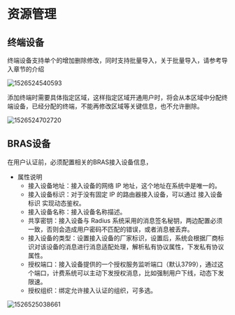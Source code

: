 # 资源管理

## 终端设备

终端设备支持单个的增加删除修改，同时支持批量导入，关于批量导入，请参考导入章节的介绍

![1526524540593](http://static.toughcloud.net/toughsms/tc_20180517170347_23.png)

添加终端时需要具体指定区域，这样指定区域开通用户时，将会从本区域中分配终端设备，已经分配的终端，不能再修改区域等关键信息，也不允许删除。

![1526524702720](http://static.toughcloud.net/toughsms/tc_20180517170438_24.png)


## BRAS设备

在用户认证前，必须配置相关的BRAS接入设备信息，

- 属性说明
  - 接入设备地址：接入设备的网络 IP 地址，这个地址在系统中是唯一的。
  - 接入设备标识：对于没有固定 IP 的路由器接入设备，可以通过 接入设备标识 实现动态鉴权。
  - 接入设备名称：接入设备名称描述。
  - 共享密钥：接入设备与 Radius 系统采用的消息签名秘钥，两边配置必须一致，否则会造成用户密码不匹配的错误，或者消息被丢弃。
  - 接入设备的类型：设置接入设备的厂家标识，设置后，系统会根据厂商标识对该设备的消息进行消息适配处理，解析私有协议属性，下发私有协议属性。
  - 授权端口：接入设备提供的一个授权服务监听端口（默认3799），通过这个端口，计费系统可以主动下发授权消息，比如强制用户下线，动态下发限速。
  - 授权组织：绑定允许接入认证的组织，可多选。

![1526525038661](http://static.toughcloud.net/toughsms/tc_20180517170530_25.png)

